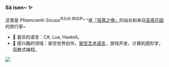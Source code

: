 ### Sä isen~ ✨

<!--
**sicusa/sicusa** is a ✨ _special_ ✨ repository because its `README.md` (this file) appears on your GitHub profile.

Here are some ideas to get you started:

- 🔭 I’m currently working on ...
- 🌱 I’m currently learning ...
- 👯 I’m looking to collaborate on ...
- 🤔 I’m looking for help with ...
- 💬 Ask me about ...
- 📫 How to reach me: ...
- 😄 Pronouns: ...
- ⚡ Fun fact: ...
-->

这里是 Phlamcenth Sicusa<sup>流云氏·西古萨</sup>^ ^是[「荏苒之境」](https://gilatod.art/)的站长和来自[亚夜花园](https://gilatod.art/archives/portfolio/story-of-aedreamland)的旅行家~

- 🌱 喜欢的语言：C#, Lua, Haskell。
- 🔭 感兴趣的领域：架空世界创作，[架空艺术语言](https://zh.wikipedia.org/wiki/藝術語言)，游戏开发，计算机图形学，函数式编程。

<picture>
<source 
  srcset="https://github-readme-stats.vercel.app/api?username=sicusa&show_icons=true&hide=contribs&bg_color=00000000&border_color=EEEEEE2E"
  media="(prefers-color-scheme: dark)"
/>
<source
  srcset="https://github-readme-stats.vercel.app/api?username=sicusa&show_icons=true&hide=contribs"
  media="(prefers-color-scheme: light), (prefers-color-scheme: no-preference)"
/>
<img src="https://github-readme-stats.vercel.app/api?username=sicusa&show_icons=true&hide=contribs" />
</picture>
